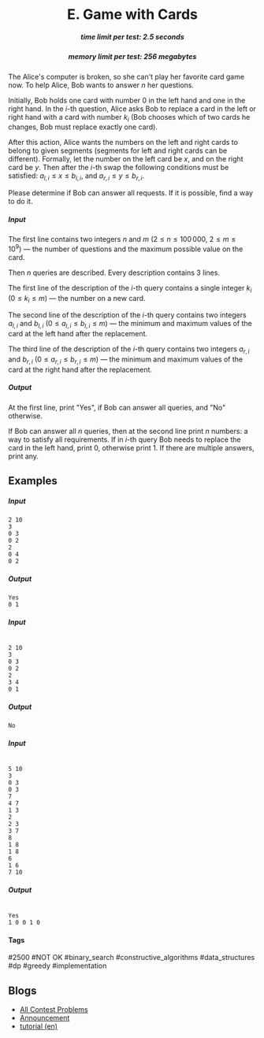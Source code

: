 <h1 style='text-align: center;'> E. Game with Cards</h1>

<h5 style='text-align: center;'>time limit per test: 2.5 seconds</h5>
<h5 style='text-align: center;'>memory limit per test: 256 megabytes</h5>

The Alice's computer is broken, so she can't play her favorite card game now. To help Alice, Bob wants to answer $n$ her questions. 

Initially, Bob holds one card with number $0$ in the left hand and one in the right hand. In the $i$-th question, Alice asks Bob to replace a card in the left or right hand with a card with number $k_i$ (Bob chooses which of two cards he changes, Bob must replace exactly one card).

After this action, Alice wants the numbers on the left and right cards to belong to given segments (segments for left and right cards can be different). Formally, let the number on the left card be $x$, and on the right card be $y$. Then after the $i$-th swap the following conditions must be satisfied: $a_{l, i} \le x \le b_{l, i}$, and $a_{r, i} \le y \le b_{r,i}$.

Please determine if Bob can answer all requests. If it is possible, find a way to do it.

##### Input

The first line contains two integers $n$ and $m$ ($2 \le n \le 100\,000$, $2 \le m \le 10^9$) — the number of questions and the maximum possible value on the card.

Then $n$ queries are described. Every description contains 3 lines.

The first line of the description of the $i$-th query contains a single integer $k_i$ ($0 \le k_i \le m$) — the number on a new card.

The second line of the description of the $i$-th query contains two integers $a_{l, i}$ and $b_{l, i}$ ($0 \le a_{l, i} \le b_{l, i} \le m$) — the minimum and maximum values of the card at the left hand after the replacement.

The third line of the description of the $i$-th query contains two integers $a_{r, i}$ and $b_{r,i}$ ($0 \le a_{r, i} \le b_{r,i} \le m$) — the minimum and maximum values of the card at the right hand after the replacement.

##### Output

At the first line, print "Yes", if Bob can answer all queries, and "No" otherwise.

If Bob can answer all $n$ queries, then at the second line print $n$ numbers: a way to satisfy all requirements. If in $i$-th query Bob needs to replace the card in the left hand, print $0$, otherwise print $1$. If there are multiple answers, print any.

## Examples

##### Input


```text
2 10
3
0 3
0 2
2
0 4
0 2
```
##### Output


```text
Yes
0 1 
```
##### Input

```text

2 10
3
0 3
0 2
2
3 4
0 1

```
##### Output


```text
No
```
##### Input

```text

5 10
3
0 3
0 3
7
4 7
1 3
2
2 3
3 7
8
1 8
1 8
6
1 6
7 10

```
##### Output


```text

Yes
1 0 0 1 0 
```


#### Tags 

#2500 #NOT OK #binary_search #constructive_algorithms #data_structures #dp #greedy #implementation 

## Blogs
- [All Contest Problems](../Codeforces_Round_727_(Div._2).md)
- [Announcement](../blogs/Announcement.md)
- [tutorial (en)](../blogs/tutorial_(en).md)
